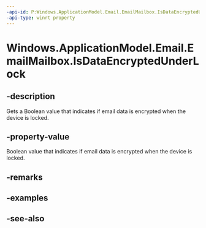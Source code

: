 ----api-id: P:Windows.ApplicationModel.Email.EmailMailbox.IsDataEncryptedUnderLock
-api-type: winrt property
---<!-- Property syntaxpublic bool IsDataEncryptedUnderLock { get; }--># Windows.ApplicationModel.Email.EmailMailbox.IsDataEncryptedUnderLock## -descriptionGets a Boolean value that indicates if email data is encrypted when the device is locked.## -property-valueBoolean value that indicates if email data is encrypted when the device is locked.## -remarks## -examples## -see-also